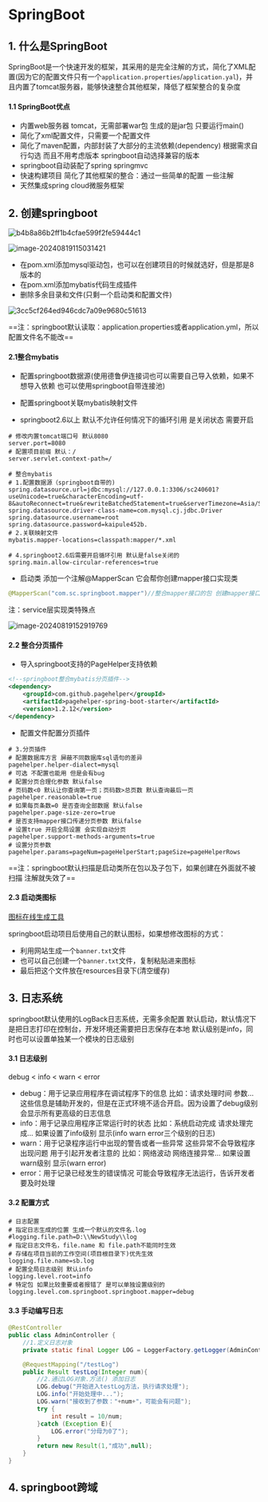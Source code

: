 # SpringBoot

## 1. 什么是SpringBoot

SpringBoot是一个快速开发的框架，其采用的是完全注解的方式，简化了XML配置(因为它的配置文件只有一个`application.properties`/`application.yal`)，并且内置了tomcat服务器，能够快速整合其他框架，降低了框架整合的复杂度

#### 1.1 SpringBoot优点

- 内置web服务器 tomcat，无需部署war包 生成的是jar包 只要运行main()
- 简化了xml配置文件，只需要一个配置文件
- 简化了maven配置，内部封装了大部分的主流依赖(dependency) 根据需求自行勾选 而且不用考虑版本 springboot自动选择兼容的版本
- springboot自动装配了spring springmvc
- 快速构建项目 简化了其他框架的整合：通过一些简单的配置 一些注解
- 天然集成spring cloud微服务框架

##  2. 创建springboot

![b4b8a86b2ff1b4cfae599f2fe59444c1](https://s2.loli.net/2024/08/19/pJKkgtsQMhqEfeN.png)

![image-20240819115031421](https://s2.loli.net/2024/08/19/GVxo1sBPTyN8AM2.png)

- 在pom.xml添加mysql驱动包，也可以在创建项目的时候就选好，但是那是8版本的
- 在pom.xml添加mybatis代码生成插件
- 删除多余目录和文件(只剩一个启动类和配置文件)

![3cc5cf264ed946cdc7a09e9680c51613](https://s2.loli.net/2024/08/19/UlmJaFSkLbsGyeT.png)

==注：springboot默认读取：application.properties或者application.yml，所以配置文件名不能改==

#### 2.1整合mybatis

- 配置springboot数据源(使用德鲁伊连接词也可以需要自己导入依赖，如果不想导入依赖 也可以使用springboot自带连接池)
- 配置springboot关联mybatis映射文件

- springboot2.6以上 默认不允许任何情况下的循环引用 是关闭状态 需要开启

```properties
# 修改内置tomcat端口号 默认8080
server.port=8080
# 配置项目前缀 默认：/
server.servlet.context-path=/

# 整合mybatis
# 1.配置数据源（springboot自带的)
spring.datasource.url=jdbc:mysql://127.0.0.1:3306/sc240601?useUnicode=true&characterEncoding=utf-8&autoReconnect=true&rewriteBatchedStatement=true&serverTimezone=Asia/Shanghai
spring.datasource.driver-class-name=com.mysql.cj.jdbc.Driver
spring.datasource.username=root
spring.datasource.password=kaipule452b.
# 2.关联映射文件
mybatis.mapper-locations=classpath:mapper/*.xml

# 4.springboot2.6后需要开启循环引用 默认是false关闭的
spring.main.allow-circular-references=true
```

- 启动类 添加一个注解@MapperScan 它会帮你创建mapper接口实现类

```java
@MapperScan("com.sc.springboot.mapper")//整合mapper接口的包 创建mapper接口实现类
```

注：service层实现类特殊点

![image-20240819152919769](https://s2.loli.net/2024/08/19/ryB8USYExzlThtW.png)

#### 2.2 整合分页插件

- 导入springboot支持的PageHelper支持依赖

```xml
<!--springboot整合mybatis分页插件-->
<dependency>
    <groupId>com.github.pagehelper</groupId>
    <artifactId>pagehelper-spring-boot-starter</artifactId>
    <version>1.2.12</version>
</dependency>
```

- 配置文件配置分页插件

```properties
# 3.分页插件
# 配置数据库方言 屏蔽不同数据库sql语句的差异
pagehelper.helper-dialect=mysql
# 可选 不配置也能用 但是会有bug
# 配置分页合理化参数 默认false
# 页码数<0 默认让你查询第一页；页码数>总页数 默认查询最后一页
pagehelper.reasonable=true
# 如果每页条数=0 是否查询全部数据 默认false
pagehelper.page-size-zero=true
# 是否支持mapper接口传递分页参数 默认false
# 设置true 开启全局设置 会实现自动分页
pagehelper.support-methods-arguments=true
# 设置分页参数
pagehelper.params=pageNum=pageHelperStart;pageSize=pageHelperRows
```

==注：springboot默认扫描是启动类所在包以及子包下，如果创建在外面就不被扫描 注解就失效了==

#### 2.3 启动类图标

[图标在线生成工具](https://www.bootschool.net/ascii)

springboot启动项目后使用自己的默认图标，如果想修改图标的方式：

- 利用网站生成一个`banner.txt`文件
- 也可以自己创建一个`banner.txt`文件，复制粘贴进来图标
- 最后把这个文件放在resources目录下(清空缓存)

## 3. 日志系统

springboot默认使用的LogBack日志系统，无需多余配置 默认启动，默认情况下是把日志打印在控制台，开发环境还需要把日志保存在本地 默认级别是info，同时也可以设置单独某一个模块的日志级别

#### 3.1 日志级别

debug < info < warn < error

- debug：用于记录应用程序在调试程序下的信息 比如：请求处理时间 参数... 这些信息是辅助开发的，但是在正式环境不适合开启。因为设置了debug级别 会显示所有更高级的日志信息
- info：用于记录应用程序正常运行时的状态 比如：系统启动完成 请求处理完成... 如果设置了info级别 显示(info warn error三个级别的日志)
- warn：用于记录程序运行中出现的警告或者一些异常 这些异常不会导致程序出现问题 用于引起开发者注意的 比如：网络波动 网络连接异常... 如果设置warn级别 显示(warn error)
- error：用于记录已经发生的错误情况 可能会导致程序无法运行，告诉开发者要及时处理

#### 3.2 配置方式

```properties
# 日志配置
# 指定日志生成的位置 生成一个默认的文件名.log
#logging.file.path=D:\\NewStudy\\log
# 指定日志文件名，file.name 和 file.path不能同时生效
# 存储在项目当前的工作空间(项目根目录下)优先生效
logging.file.name=sb.log
# 配置全局日志级别 默认info
logging.level.root=info
# 特定包 如果比较重要或者报错了 是可以单独设置级别的
logging.level.com.springboot.springboot.mapper=debug
```

#### 3.3 手动编写日志

```java
@RestController
public class AdminController {
    //1.定义日志对象
    private static final Logger LOG = LoggerFactory.getLogger(AdminController.class);

    @RequestMapping("/testLog")
    public Result testLog(Integer num){
        //2.通过LOG对象.方法() 添加日志
        LOG.debug("开始进入testLog方法，执行请求处理");
        LOG.info("开始处理中...");
        LOG.warn("接收到了参数："+num+"，可能会有问题");
        try {
            int result = 10/num;
        }catch (Exception E){
            LOG.error("分母为0了");
        }
        return new Result(1,"成功",null);
    }
}
```

## 4. springboot跨域